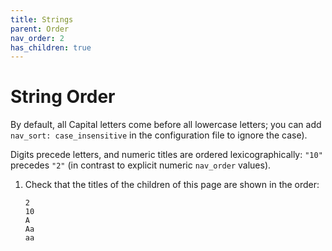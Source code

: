 ```yaml
---
title: Strings
parent: Order
nav_order: 2
has_children: true
---
```


# String Order

By default, all Capital letters come before all lowercase letters; you can add `nav_sort: case_insensitive` in the configuration file to ignore the case).

Digits precede letters, and numeric titles are ordered lexicographically: `"10"` precedes `"2"` (in contrast to explicit numeric `nav_order` values).

1.  Check that the titles of the children of this page are shown in the order:
    ```
    2
    10
    A
    Aa
    aa
    ```
